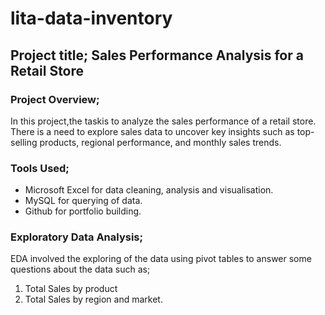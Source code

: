 # lita-data-inventory

## Project title; Sales Performance Analysis for a Retail Store

### Project Overview;
 In this project,the taskis to analyze the sales performance of a retail store. 
 There is a need to explore sales data to uncover key insights such as top-selling products, regional 
performance, and monthly sales trends.

### Tools Used;
- Microsoft Excel for data cleaning, analysis and visualisation.
- MySQL for querying of data.
- Github for portfolio building.


### Exploratory Data Analysis;
EDA involved the exploring of the data using pivot tables to answer some questions about the data such as;
1. Total Sales by product
2. Total Sales by region and market.
